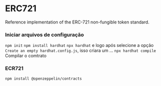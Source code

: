 # ERC721
 Reference implementation of the ERC-721 non-fungible token standard.


### Iniciar arquivos de configuração 

`npm init`
`npm install hardhat`
`npx hardhat` e logo após selecione a opção `Create an empty hardhat.config.js`, isso criara um ...
`npx hardhat compile` Compilar o comtrato

### ECR721
`npm install @openzeppelin/contracts`